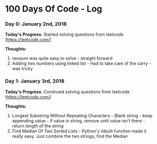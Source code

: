 # 100 Days Of Code - Log

### Day 0: January 2nd, 2018

**Today's Progress**: Started solving questions from leetcode (https://leetcode.com/)

**Thoughts:**
1) twosum was quite easy to solve - straight forward
2) Adding two numbers using linked list - Had to take care of the carry - was tricky

### Day 1: January 3rd, 2018

**Today's Progress**: Continued solving questions from leetcode (https://leetcode.com/)

**Thoughts:**
1) Longest Substring Without Repeating Characters - Blank string - keep appending value - if value in string, remove until value isn't there - return length of the string
2) Find Median Of Two Sorted Lists - Python's inbuilt function made it really easy. Just combine the two strings, find the Median
